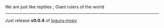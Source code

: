   We are just like reptiles ; Giant rulers of the world

---

Just release **v0.0.4** of [loguru-mypy](https://github.com/kornicameister/loguru-mypy/releases/tag/v0.0.4)
